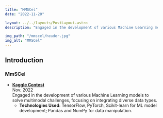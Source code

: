 ```yaml
---
title: "MMSCel"
date: "2022-11-20"

layout: ../../layouts/PostLayout.astro
description: "Engaged in the development of various Machine Learning models to solve multimodal challenges, focusing on integrating diverse data types."

img_path: "/mmscel/header.jpg"
img_alt: "MMSCel"
---
```


## Introduction

### MmSCel

- **[Kaggle Contest](https://www.kaggle.com/competitions/open-problems-multimodal)**\
  Nov. 2022\
  Engaged in the development of various Machine Learning models to solve multimodal challenges, focusing on integrating diverse data types.
  - **Technologies Used:** TensorFlow, PyTorch, Scikit-learn for ML model development; Pandas and NumPy for data manipulation.
